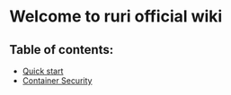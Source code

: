 # Welcome to ruri official wiki
## Table of contents:

- [Quick start](https://wiki.crack.moe/ruri/en/quickstart/)
- [Container Security](https://wiki.crack.moe/ruri/en/container-security/)